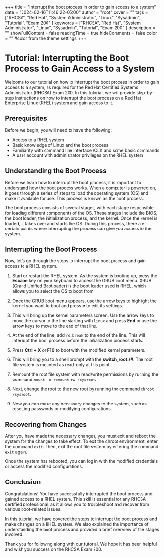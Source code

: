 +++
title = "Interrupt the boot process in order to gain access to a system"
date = "2024-02-16T11:46:22-05:00"
author = "root"
cover = ""
tags = ["RHCSA", "Red Hat", "System Administrator", "Linux", "Sysadmin", "Tutorial", "Exam 200" ]
keywords = ["RHCSA", "Red Hat", "System Administrator", "Linux", "Sysadmin", "Tutorial", "Exam 200" ]
description = ""
showFullContent = false
readingTime = true
hideComments = false
color = "" #color from the theme settings
+++


# Tutorial: Interrupting the Boot Process to Gain Access to a System

Welcome to our tutorial on how to interrupt the boot process in order to gain access to a system, as required for the Red Hat Certified Systems Administrator (RHCSA) Exam 200. In this tutorial, we will provide step-by-step instructions on how to interrupt the boot process on a Red Hat Enterprise Linux (RHEL) system and gain access to it.

## Prerequisites

Before we begin, you will need to have the following:

- Access to a RHEL system
- Basic knowledge of Linux and the boot process
- Familiarity with command line interface (CLI) and some basic commands
- A user account with administrator privileges on the RHEL system

## Understanding the Boot Process

Before we learn how to interrupt the boot process, it is important to understand how the boot process works. When a computer is powered on, it goes through a series of steps to load the operating system (OS) and make it available for use. This process is known as the boot process.

The boot process consists of several stages, with each stage responsible for loading different components of the OS. These stages include the BIOS, the boot loader, the initialization process, and the kernel. Once the kernel is loaded, it takes over and starts the OS. During this process, there are certain points where interrupting the process can give you access to the system.

## Interrupting the Boot Process

Now, let's go through the steps to interrupt the boot process and gain access to a RHEL system.

1. Start or restart the RHEL system. As the system is booting up, press the **Escape** key on your keyboard to access the GRUB boot menu. GRUB (Grand Unified Bootloader) is the boot loader used in RHEL, which allows you to select the OS to boot from.

2. Once the GRUB boot menu appears, use the arrow keys to highlight the kernel you want to boot and press **e** to edit its settings.

3. This will bring up the kernel parameters screen. Use the arrow keys to move the cursor to the line starting with `linux` and press **End** or use the arrow keys to move to the end of that line.

4. At the end of the line, add `rd.break` to the end of the line. This will interrupt the boot process before the initialization process starts.

5. Press **Ctrl + X** or **F10** to boot with the modified kernel parameters.

6. This will bring you to a shell prompt with the **switch_root:/#**. The root file system is mounted as read-only at this point.

7. Remount the root file system with read/write permissions by running the command `mount -o remount,rw /sysroot`.

8. Next, change the root to the new root by running the command `chroot /sysroot`.

9. Now you can make any necessary changes to the system, such as resetting passwords or modifying configurations.

## Recovering from Changes

After you have made the necessary changes, you must exit and reboot the system for the changes to take effect. To exit the chroot environment, enter the command `exit`. Then, exit the root file system by entering the command `exit` again.

Once the system has rebooted, you can log in with the modified credentials or access the modified configurations.

## Conclusion

Congratulations! You have successfully interrupted the boot process and gained access to a RHEL system. This skill is essential for any RHCSA certified professional, as it allows you to troubleshoot and recover from various boot-related issues.

In this tutorial, we have covered the steps to interrupt the boot process and make changes on a RHEL system. We also explained the importance of understanding the boot process and provided a brief overview of the stages involved.

Thank you for following along with our tutorial. We hope it has been helpful and wish you success on the RHCSA Exam 200. 